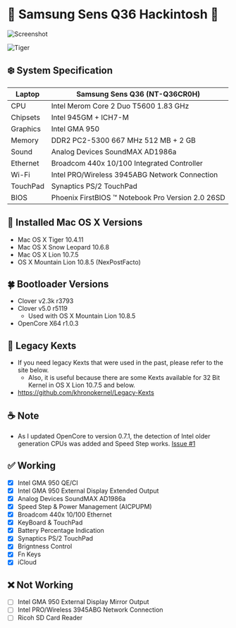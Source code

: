 # 🍗 Samsung Sens Q36 Hackintosh 🦁

![Screenshot](https://user-images.githubusercontent.com/61459016/201572384-14b09732-c7f1-43a2-9917-c749ab0c9861.png)

![Tiger](https://github.com/lshbluesky/Samsung-Sens-Q36-Hackintosh/assets/61459016/575da575-4dde-4712-9cdc-659a23fc45d2)

## ❄️ System Specification
| Laptop | Samsung Sens Q36 (NT-Q36CR0H) |
| - | - |
| CPU | Intel Merom Core 2 Duo T5600 1.83 GHz |
| Chipsets | Intel 945GM + ICH7-M |
| Graphics | Intel GMA 950 |
| Memory | DDR2 PC2-5300 667 MHz 512 MB + 2 GB |
| Sound | Analog Devices SoundMAX AD1986a |
| Ethernet | Broadcom 440x 10/100 Integrated Controller |
| Wi-Fi | Intel PRO/Wireless 3945ABG Network Connection |
| TouchPad | Synaptics PS/2 TouchPad |
| BIOS | Phoenix FirstBIOS ™ Notebook Pro Version 2.0 26SD |

## 🍃 Installed Mac OS X Versions
- Mac OS X Tiger 10.4.11
- Mac OS X Snow Leopard 10.6.8
- Mac OS X Lion 10.7.5
- OS X Mountain Lion 10.8.5 (NexPostFacto)

## 🍀 Bootloader Versions
- Clover v2.3k r3793
- Clover v5.0 r5119
  - Used with OS X Mountain Lion 10.8.5
- OpenCore X64 r1.0.3

## 🍂 Legacy Kexts
- If you need legacy Kexts that were used in the past, please refer to the site below.
  - Also, it is useful because there are some Kexts available for 32 Bit Kernel in OS X Lion 10.7.5 and below.
- https://github.com/khronokernel/Legacy-Kexts

## ☕️ Note
- As I updated OpenCore to version 0.7.1, the detection of Intel older generation CPUs was added and Speed Step works. [Issue #1](https://github.com/lshbluesky/Samsung-Sens-Q36-Hackintosh/issues/1)

## ✅ Working
- [X] Intel GMA 950 QE/CI
- [X] Intel GMA 950 External Display Extended Output
- [X] Analog Devices SoundMAX AD1986a
- [X] Speed Step & Power Management (AICPUPM)
- [X] Broadcom 440x 10/100 Ethernet
- [X] KeyBoard & TouchPad
- [X] Battery Percentage Indication
- [X] Synaptics PS/2 TouchPad
- [X] Brigntness Control
- [X] Fn Keys
- [X] iCloud

## ❌ Not Working
- [ ] Intel GMA 950 External Display Mirror Output
- [ ] Intel PRO/Wireless 3945ABG Network Connection
- [ ] Ricoh SD Card Reader
